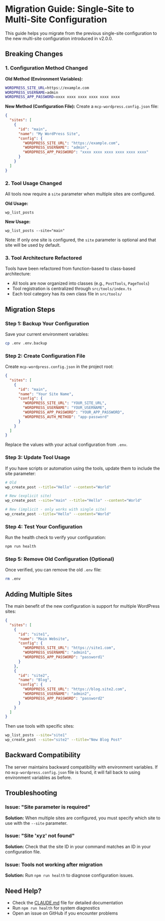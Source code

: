 # Migration Guide: Single-Site to Multi-Site Configuration

This guide helps you migrate from the previous single-site configuration to the new multi-site configuration introduced in v2.0.0.

## Breaking Changes

### 1. Configuration Method Changed

**Old Method (Environment Variables):**

```bash
WORDPRESS_SITE_URL=https://example.com
WORDPRESS_USERNAME=admin
WORDPRESS_APP_PASSWORD=xxxx xxxx xxxx xxxx xxxx xxxx
```

**New Method (Configuration File):**
Create a `mcp-wordpress.config.json` file:

```json
{
  "sites": [
    {
      "id": "main",
      "name": "My WordPress Site",
      "config": {
        "WORDPRESS_SITE_URL": "https://example.com",
        "WORDPRESS_USERNAME": "admin",
        "WORDPRESS_APP_PASSWORD": "xxxx xxxx xxxx xxxx xxxx xxxx"
      }
    }
  ]
}
```

### 2. Tool Usage Changed

All tools now require a `site` parameter when multiple sites are configured.

**Old Usage:**

```
wp_list_posts
```

**New Usage:**

```
wp_list_posts --site="main"
```

Note: If only one site is configured, the `site` parameter is optional and that site will be used by default.

### 3. Tool Architecture Refactored

Tools have been refactored from function-based to class-based architecture:

- All tools are now organized into classes (e.g., `PostTools`, `PageTools`)
- Tool registration is centralized through `src/tools/index.ts`
- Each tool category has its own class file in `src/tools/`

## Migration Steps

### Step 1: Backup Your Configuration

Save your current environment variables:

```bash
cp .env .env.backup
```

### Step 2: Create Configuration File

Create `mcp-wordpress.config.json` in the project root:

```json
{
  "sites": [
    {
      "id": "main",
      "name": "Your Site Name",
      "config": {
        "WORDPRESS_SITE_URL": "YOUR_SITE_URL",
        "WORDPRESS_USERNAME": "YOUR_USERNAME",
        "WORDPRESS_APP_PASSWORD": "YOUR_APP_PASSWORD",
        "WORDPRESS_AUTH_METHOD": "app-password"
      }
    }
  ]
}
```

Replace the values with your actual configuration from `.env`.

### Step 3: Update Tool Usage

If you have scripts or automation using the tools, update them to include the site parameter:

```bash
# Old
wp_create_post --title="Hello" --content="World"

# New (explicit site)
wp_create_post --site="main" --title="Hello" --content="World"

# New (implicit - only works with single site)
wp_create_post --title="Hello" --content="World"
```

### Step 4: Test Your Configuration

Run the health check to verify your configuration:

```bash
npm run health
```

### Step 5: Remove Old Configuration (Optional)

Once verified, you can remove the old `.env` file:

```bash
rm .env
```

## Adding Multiple Sites

The main benefit of the new configuration is support for multiple WordPress sites:

```json
{
  "sites": [
    {
      "id": "site1",
      "name": "Main Website",
      "config": {
        "WORDPRESS_SITE_URL": "https://site1.com",
        "WORDPRESS_USERNAME": "admin1",
        "WORDPRESS_APP_PASSWORD": "password1"
      }
    },
    {
      "id": "site2",
      "name": "Blog",
      "config": {
        "WORDPRESS_SITE_URL": "https://blog.site2.com",
        "WORDPRESS_USERNAME": "admin2",
        "WORDPRESS_APP_PASSWORD": "password2"
      }
    }
  ]
}
```

Then use tools with specific sites:

```bash
wp_list_posts --site="site1"
wp_create_post --site="site2" --title="New Blog Post"
```

## Backward Compatibility

The server maintains backward compatibility with environment variables. If no `mcp-wordpress.config.json` file is found, it will fall back to using environment variables as before.

## Troubleshooting

### Issue: "Site parameter is required"

**Solution:** When multiple sites are configured, you must specify which site to use with the `--site` parameter.

### Issue: "Site 'xyz' not found"

**Solution:** Check that the site ID in your command matches an ID in your configuration file.

### Issue: Tools not working after migration

**Solution:** Run `npm run health` to diagnose configuration issues.

## Need Help?

- Check the [CLAUDE.md](./CLAUDE.md) file for detailed documentation
- Run `npm run health` for system diagnostics
- Open an issue on GitHub if you encounter problems
